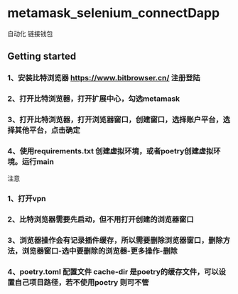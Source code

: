 # metamask_selenium_connectDapp

自动化 链接钱包

## Getting started

### 1、安装比特浏览器 https://www.bitbrowser.cn/ 注册登陆
### 2、打开比特浏览器，打开扩展中心，勾选metamask
### 3、打开比特浏览器，打开浏览器窗口，创建窗口，选择账户平台，选择其他平台，点击确定
### 4、使用requirements.txt 创建虚拟环境，或者poetry创建虚拟环境。运行main


注意
### 1、打开vpn
### 2、比特浏览器需要先启动，但不用打开创建的浏览器窗口
### 3、浏览器操作会有记录插件缓存，所以需要删除浏览器窗口，删除方法，浏览器窗口-选中要删除的浏览器-更多操作-删除
### 4、poetry.toml 配置文件 cache-dir 是poetry的缓存文件，可以设置自己项目路径，若不使用poetry 则可不管

